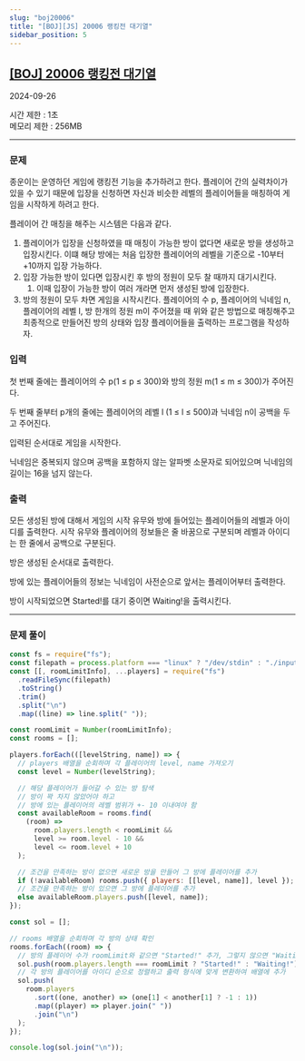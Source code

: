 ```yaml
---
slug: "boj20006"
title: "[BOJ][JS] 20006 랭킹전 대기열"
sidebar_position: 5
---
```


## [[BOJ] 20006 랭킹전 대기열](https://www.acmicpc.net/problem/20006)

2024-09-26

시간 제한 : 1초  
메모리 제한 : 256MB

---

### 문제

종운이는 운영하던 게임에 랭킹전 기능을 추가하려고 한다. 플레이어 간의 실력차이가 있을 수 있기 때문에 입장을 신청하면 자신과 비슷한 레벨의 플레이어들을 매칭하여 게임을 시작하게 하려고 한다.

플레이어 간 매칭을 해주는 시스템은 다음과 같다.

1. 플레이어가 입장을 신청하였을 때 매칭이 가능한 방이 없다면 새로운 방을 생성하고 입장시킨다. 이떄 해당 방에는 처음 입장한 플레이어의 레벨을 기준으로 -10부터 +10까지 입장 가능하다.
2. 입장 가능한 방이 있다면 입장시킨 후 방의 정원이 모두 찰 때까지 대기시킨다.
   1. 이때 입장이 가능한 방이 여러 개라면 먼저 생성된 방에 입장한다.
3. 방의 정원이 모두 차면 게임을 시작시킨다.
   플레이어의 수 p, 플레이어의 닉네임 n, 플레이어의 레벨 l, 방 한개의 정원 m이 주어졌을 때 위와 같은 방법으로 매칭해주고 최종적으로 만들어진 방의 상태와 입장 플레이어들을 출력하는 프로그램을 작성하자.

### 입력

첫 번째 줄에는 플레이어의 수 p(1 ≤ p ≤ 300)와 방의 정원 m(1 ≤ m ≤ 300)가 주어진다.

두 번째 줄부터 p개의 줄에는 플레이어의 레벨 l (1 ≤ l ≤ 500)과 닉네임 n이 공백을 두고 주어진다.

입력된 순서대로 게임을 시작한다.

닉네임은 중복되지 않으며 공백을 포함하지 않는 알파벳 소문자로 되어있으며 닉네임의 길이는 16을 넘지 않는다.

### 출력

모든 생성된 방에 대해서 게임의 시작 유무와 방에 들어있는 플레이어들의 레벨과 아이디를 출력한다. 시작 유무와 플레이어의 정보들은 줄 바꿈으로 구분되며 레벨과 아이디는 한 줄에서 공백으로 구분된다.

방은 생성된 순서대로 출력한다.

방에 있는 플레이어들의 정보는 닉네임이 사전순으로 앞서는 플레이어부터 출력한다.

방이 시작되었으면 Started!를 대기 중이면 Waiting!을 출력시킨다.

---

### 문제 풀이

```javascript
const fs = require("fs");
const filepath = process.platform === "linux" ? "/dev/stdin" : "./input.txt";
const [[, roomLimitInfo], ...players] = require("fs")
  .readFileSync(filepath)
  .toString()
  .trim()
  .split("\n")
  .map((line) => line.split(" "));

const roomLimit = Number(roomLimitInfo);
const rooms = [];

players.forEach(([levelString, name]) => {
  // players 배열을 순회하며 각 플레이어의 level, name 가져오기
  const level = Number(levelString);

  // 해당 플레이어가 들어갈 수 있는 방 탐색
  // 방이 꽉 차지 않았어야 하고
  // 방에 있는 플레이어의 레벨 범위가 +- 10 이내여야 함
  const availableRoom = rooms.find(
    (room) =>
      room.players.length < roomLimit &&
      level >= room.level - 10 &&
      level <= room.level + 10
  );

  // 조건을 만족하는 방이 없으면 새로운 방을 만들어 그 방에 플레이어를 추가
  if (!availableRoom) rooms.push({ players: [[level, name]], level });
  // 조건을 만족하는 방이 있으면 그 방에 플레이어를 추가
  else availableRoom.players.push([level, name]);
});

const sol = [];

// rooms 배열을 순회하며 각 방의 상태 확인
rooms.forEach((room) => {
  // 방의 플레이어 수가 roomLimit와 같으면 "Started!" 추가, 그렇지 않으면 "Waiting!" 추가
  sol.push(room.players.length === roomLimit ? "Started!" : "Waiting!");
  // 각 방의 플레이어를 아이디 순으로 정렬하고 출력 형식에 맞게 변환하여 배열에 추가
  sol.push(
    room.players
      .sort((one, another) => (one[1] < another[1] ? -1 : 1))
      .map((player) => player.join(" "))
      .join("\n")
  );
});

console.log(sol.join("\n"));
```

